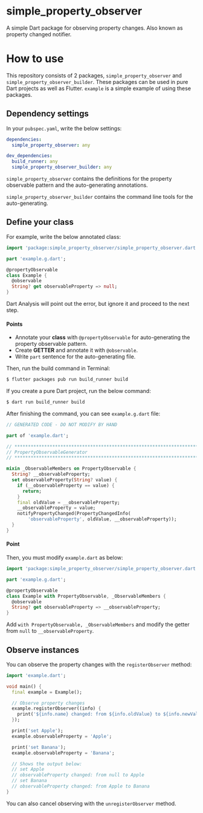 # simple_property_observer
A simple Dart package for observing property changes. Also known as property changed notifier.

# How to use
This repository consists of 2 packages, `simple_property_observer` and `simple_property_observer_builder`.
These packages can be used in pure Dart projects as well as Flutter.
`example` is a simple example of using these packages.

## Dependency settings
In your `pubspec.yaml`, write the below settings:

```yaml
dependencies:
  simple_property_observer: any

dev_dependencies:
  build_runner: any
  simple_property_observer_builder: any
```

`simple_property_observer` contains the definitions for the property observable pattern and the auto-generating annotations.

`simple_property_observer_builder` contains the command line tools for the auto-generating.

## Define your class
For example, write the below annotated class:

```Dart
import 'package:simple_property_observer/simple_property_observer.dart';

part 'example.g.dart';

@propertyObservable
class Example {
  @observable
  String? get observableProperty => null;
}
```

Dart Analysis will point out the error, but ignore it and proceed to the next step.

#### Points
- Annotate your **class** with `@propertyObservable` for auto-generating the property observable pattern.
- Create **GETTER** and annotate it with `@observable`.
- Write `part` sentence for the auto-generating file.

Then, run the build command in Terminal:

```bash
$ flutter packages pub run build_runner build
```

If you create a pure Dart project, run the below command:

```bash
$ dart run build_runner build
```

After finishing the command, you can see `example.g.dart` file:

```Dart
// GENERATED CODE - DO NOT MODIFY BY HAND

part of 'example.dart';

// **************************************************************************
// PropertyObservableGenerator
// **************************************************************************

mixin _ObservableMembers on PropertyObservable {
  String? __observableProperty;
  set observableProperty(String? value) {
    if (__observableProperty == value) {
      return;
    }
    final oldValue = __observableProperty;
    __observableProperty = value;
    notifyPropertyChanged(PropertyChangedInfo(
        'observableProperty', oldValue, __observableProperty));
  }
}
```

#### Point
Then, you must modify `example.dart` as below:

```Dart
import 'package:simple_property_observer/simple_property_observer.dart';

part 'example.g.dart';

@propertyObservable
class Example with PropertyObservable, _ObservableMembers {
  @observable
  String? get observableProperty => __observableProperty;
}
```

Add `with PropertyObservable, _ObservableMembers` and modify the getter from `null` to `__observableProperty`.

## Observe instances
You can observe the property changes with the `registerObserver` method:

```Dart
import 'example.dart';

void main() {
  final example = Example();

  // Observe property changes
  example.registerObserver((info) {
    print('${info.name} changed: from ${info.oldValue} to ${info.newValue}');
  });

  print('set Apple');
  example.observableProperty = 'Apple';

  print('set Banana');
  example.observableProperty = 'Banana';

  // Shows the output below:
  // set Apple
  // observableProperty changed: from null to Apple
  // set Banana
  // observableProperty changed: from Apple to Banana
}
```

You can also cancel observing with the `unregisterObserver` method.
